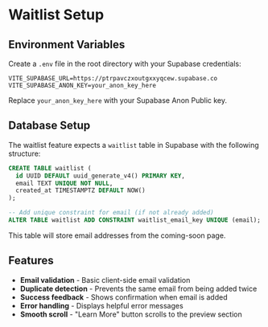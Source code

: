 # Waitlist Setup

## Environment Variables

Create a `.env` file in the root directory with your Supabase credentials:

```env
VITE_SUPABASE_URL=https://ptrpavczxoutgxxyqcew.supabase.co
VITE_SUPABASE_ANON_KEY=your_anon_key_here
```

Replace `your_anon_key_here` with your Supabase Anon Public key.

## Database Setup

The waitlist feature expects a `waitlist` table in Supabase with the following structure:

```sql
CREATE TABLE waitlist (
  id UUID DEFAULT uuid_generate_v4() PRIMARY KEY,
  email TEXT UNIQUE NOT NULL,
  created_at TIMESTAMPTZ DEFAULT NOW()
);

-- Add unique constraint for email (if not already added)
ALTER TABLE waitlist ADD CONSTRAINT waitlist_email_key UNIQUE (email);
```

This table will store email addresses from the coming-soon page.

## Features

- **Email validation** - Basic client-side email validation
- **Duplicate detection** - Prevents the same email from being added twice
- **Success feedback** - Shows confirmation when email is added
- **Error handling** - Displays helpful error messages
- **Smooth scroll** - "Learn More" button scrolls to the preview section

